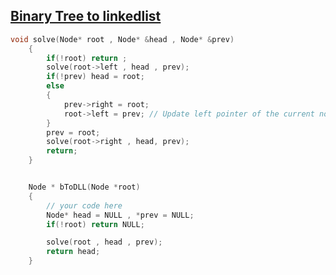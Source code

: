 ## [Binary Tree to linkedlist](https://www.geeksforgeeks.org/problems/binary-tree-to-dll/1)

```cpp
void solve(Node* root , Node* &head , Node* &prev)
    {
        if(!root) return ;
        solve(root->left , head , prev);
        if(!prev) head = root;
        else
        {
            prev->right = root;
            root->left = prev; // Update left pointer of the current node
        }
        prev = root;
        solve(root->right , head, prev);
        return;
    }


    Node * bToDLL(Node *root)
    {
        // your code here
        Node* head = NULL , *prev = NULL;
        if(!root) return NULL;

        solve(root , head , prev);
        return head;
    }
```
